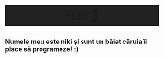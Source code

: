 <p style="text-align:center; font-size: 40px; background-color: #222; padding: 10px;">Hei! 👋</p>

## Numele meu este niki şi sunt un băiat căruia îi place să programeze! :)
<!-- 
[![Niki's GitHub stats](https://github-readme-stats.vercel.app/api?username=nikistefan2&count_private=true&show_icons=true&theme=radical)]()

[![Niki's Top Languages](https://github-readme-stats.vercel.app/api/top-langs/?username=nikistefan2&count_private=true&show_icons=true&theme=radical&layout=compact&card_width=100)]() -->